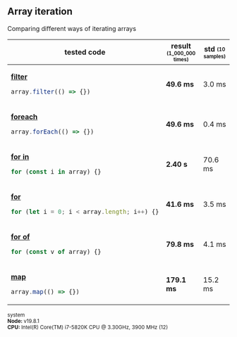 ## Array iteration
Comparing different ways of iterating arrays
<table><thead><tr><th>tested code</th><th>result <sub><sup>(1_000_000 times)</sup></sub></th><th>std <sub><sup>(10 samples)</sup></sub></th></tr></thead><tbody>
<tr></tr><tr><td>

[**filter**](/benchmarks/array-iteration/filter.js)

```javascript
array.filter(() => {})
```

</td><td><b>49.6 ms</b></td><td>3.0 ms</td></tr>
<tr></tr><tr><td>

[**foreach**](/benchmarks/array-iteration/foreach.js)

```javascript
array.forEach(() => {})
```

</td><td><b>49.6 ms</b></td><td>0.4 ms</td></tr>
<tr></tr><tr><td>

[**for in**](/benchmarks/array-iteration/for-in.js)

```javascript
for (const i in array) {}
```

</td><td><b>2.40 s</b></td><td>70.6 ms</td></tr>
<tr></tr><tr><td>

[**for**](/benchmarks/array-iteration/for.js)

```javascript
for (let i = 0; i < array.length; i++) {}
```

</td><td><b>41.6 ms</b></td><td>3.5 ms</td></tr>
<tr></tr><tr><td>

[**for of**](/benchmarks/array-iteration/for-of.js)

```javascript
for (const v of array) {}
```

</td><td><b>79.8 ms</b></td><td>4.1 ms</td></tr>
<tr></tr><tr><td>

[**map**](/benchmarks/array-iteration/map.js)

```javascript
array.map(() => {})
```

</td><td><b>179.1 ms</b></td><td>15.2 ms</td></tr>
</tbody></table>
<sub>system<br><b>Node: </b> v19.8.1 <br><b>CPU: </b>Intel(R) Core(TM) i7-5820K CPU @ 3.30GHz, 3900 MHz (12)</sub>
